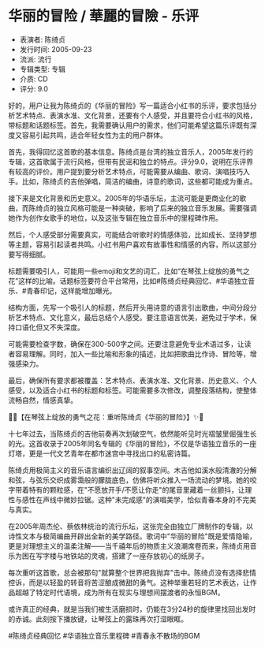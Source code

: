 # 华丽的冒险 / 華麗的冒險 - 乐评

- 表演者: 陈绮贞
- 发行时间: 2005-09-23
- 流派: 流行
- 专辑类型: 专辑
- 介质: CD
- 评分: 9.0

<think>
好的，用户让我为陈绮贞的《华丽的冒险》写一篇适合小红书的乐评，要求包括分析艺术特点、表演水准、文化背景，还要有个人感受，并且要符合小红书的风格，带标题和话题标签。首先，我需要确认用户的需求，他们可能希望这篇乐评既有深度又容易引起共鸣，适合年轻女性为主的用户群体。

首先，我得回忆这首歌的基本信息。陈绮贞是台湾的独立音乐人，2005年发行的专辑，这首歌属于流行风格，但带有民谣和独立的特点。评分9.0，说明在乐评界有较高的评价。用户提到要分析艺术特点，可能需要从编曲、歌词、演唱技巧入手。比如，陈绮贞的吉他弹唱，简洁的编曲，诗意的歌词，这些都可能成为重点。

接下来是文化背景和历史意义。2005年的华语乐坛，主流可能是更商业化的歌曲，而陈绮贞的独立风格可能是一种突破，影响了后来的独立音乐发展。需要强调她作为创作女歌手的地位，以及这张专辑在独立音乐中的里程碑作用。

然后，个人感受部分需要真实，可能结合听歌时的情感体验，比如成长、坚持梦想等主题，容易引起读者共鸣。小红书用户喜欢有故事性和情感的内容，所以这部分要写得细腻。

标题需要吸引人，可能用一些emoji和文艺的词汇，比如“在琴弦上绽放的勇气之花”这样的比喻。话题标签要符合平台常用，比如#陈绮贞经典回忆、#华语独立音乐、#青春印记，这样能增加曝光。

结构方面，先写一个吸引人的标题，然后开头用诗意的语言引出歌曲，中间分段分析艺术特点、文化意义，最后总结个人感受。要注意语言优美，避免过于学术，保持口语化但又不失深度。

可能需要检查字数，确保在300-500字之间。还要注意避免专业术语过多，让读者容易理解。同时，加入一些比喻和形象的描述，比如把歌曲比作诗、冒险等，增强感染力。

最后，确保所有要求都被覆盖：艺术特点、表演水准、文化背景、历史意义、个人感受，以及适合小红书的标题和标签。可能需要多次修改，调整段落结构，使整体流畅自然，情感真挚。
</think>

🎸✨【在琴弦上绽放的勇气之花：重听陈绮贞《华丽的冒险》】✨🎸

十七年过去，当陈绮贞的吉他前奏再次划破空气，依然能听见时光褶皱里倔强生长的光。这首收录于2005年同名专辑的《华丽的冒险》，不仅是华语独立音乐的一座灯塔，更是一代文艺青年在都市迷宫中寻找出口的私密诗篇。

陈绮贞用极简主义的音乐语言编织出辽阔的叙事空间。木吉他如溪水般清澈的分解和弦，与弦乐交织成雾霭般的朦胧底色，仿佛将听众推入一场流动的梦境。她的咬字带着特有的颗粒感，在"不愿放开手/不愿让你走"的尾音里藏着一丝颤抖，让理性与感性在声线中微妙拉锯。这种"未完成感"的演唱美学，恰似青春本身的不完美与真实。

在2005年周杰伦、蔡依林统治的流行乐坛，这张完全由独立厂牌制作的专辑，以诗性文本与极简编曲开辟出全新的美学路径。歌词中"华丽的冒险"既是爱情隐喻，更是对理想主义的温柔注解——当千禧年后的物质主义浪潮席卷而来，陈绮贞用音乐为困在写字楼与地铁站的灵魂，搭建了一座存放初心的纸房子。

每次重听这首歌，总会被那句"就算整个世界把我抛弃"击中。陈绮贞没有选择悲情控诉，而是以轻盈的转音将苦涩酿成微甜的勇气。这种举重若轻的艺术表达，让作品超越了特定时代语境，成为所有在现实与理想间摆渡者的永恒BGM。

或许真正的经典，就是当我们被生活磨损时，仍能在3分24秒的旋律里找回出发时的赤诚。此刻按下播放键，让琴弦上的露珠再次打湿眼眶。

#陈绮贞经典回忆 #华语独立音乐里程碑 #青春永不散场的BGM

